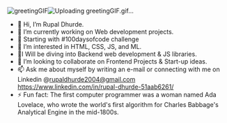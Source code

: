 ![greetingGIF](https://github.com/Rupal-Dhurde/Rupal-Dhurde/assets/138601399/6c1ed653-fd1b-4c90-a554-f625b3111606)![Uploading greetingGIF.gif…]()
- 👋 Hi, I’m Rupal Dhurde.
- 🔭 I’m currently working on Web development projects.
- 🚀 Starting with #100daysofcode challenge
- 👀 I’m interested in HTML, CSS, JS, and ML.
- 🌠I Will be diving into Backend web development & JS libraries.
- 💞️ I’m looking to collaborate on Frontend Projects & Start-up ideas.
- 📫 Ask me about myself by writing an e-mail or connecting
      with me on Linkedin
  @rupaldhurde2004@gmail.com
  https://www.linkedin.com/in/rupal-dhurde-51aab6261/
- ⚡ Fun fact: The first computer programmer was a woman named Ada Lovelace, who wrote the world's first algorithm for Charles Babbage's Analytical Engine in the mid-1800s.
<!---
Rupal-Dhurde/Rupal-Dhurde is a ✨ special ✨ repository because its `README.md` (this file) appears on your GitHub profile.
You can click the Preview link to take a look at your changes.
--->
